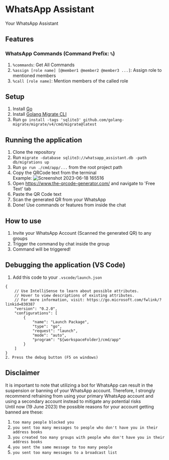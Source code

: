 # WhatsApp Assistant
Your WhatsApp Assistant

## Features
### WhatsApp Commands (Command Prefix: `%`)
1. `%commands`: Get All Commands
2. `%assign [role name] [@member1 @member2 @member3 ...]`: Assign role to mentioned members
3. `%call [role name]`: Mention members of the called role

## Setup
1. Install [Go](https://go.dev/doc/install)
2. Install [Golang Migrate CLI](https://github.com/golang-migrate/migrate/tree/master/cmd/migrate#migrate-cli)
3. Run `go install -tags 'sqlite3' github.com/golang-migrate/migrate/v4/cmd/migrate@latest`

## Running the application
1. Clone the repository
2. Run `migrate -database sqlite3://whatsapp_assistant.db -path db/migrations up`
3. Run `go run ./cmd/app/...` from the root project path
4. Copy the QRCode text from the terminal<br>
Example:
![Screenshot 2023-06-18 165516](https://github.com/defryheryanto/whatsapp-assistant/assets/75387883/8ff376a2-8c6f-4b58-921c-41cc0cb32089)
5. Open https://www.the-qrcode-generator.com/ and navigate to 'Free Text' tab
6. Paste the QR Code text
7. Scan the generated QR from your WhatsApp
8. Done! Use commands or features from inside the chat

## How to use
1. Invite your WhatsApp Account (Scanned the generated QR) to any groups
2. Trigger the command by chat inside the group
3. Command will be triggered!

## Debugging the application (VS Code)
1. Add this code to your `.vscode/launch.json`
```
{
    // Use IntelliSense to learn about possible attributes.
    // Hover to view descriptions of existing attributes.
    // For more information, visit: https://go.microsoft.com/fwlink/?linkid=830387
    "version": "0.2.0",
    "configurations": [
        {
            "name": "Launch Package",
            "type": "go",
            "request": "launch",
            "mode": "auto",
            "program": "${workspaceFolder}/cmd/app"
        }
    ]
}
2. Press the debug button (F5 on windows)
```

## Disclaimer
It is important to note that utilizing a bot for WhatsApp can result in the suspension or banning of your WhatsApp account. Therefore, I strongly recommend refraining from using your primary WhatsApp account and using a secondary account instead to mitigate any potential risks<br>
Until now (19 June 2023) the possible reasons for your account getting banned are these:
1. `too many people blocked you`
2. `you sent too many messages to people who don't have you in their address books`
3. `you created too many groups with people who don't have you in their address books`
4. `you sent the same message to too many people`
5. `you sent too many messages to a broadcast list`
